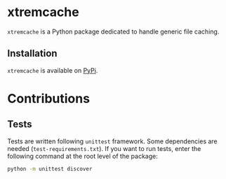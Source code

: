 # xtremcache

`xtremcache` is a Python package dedicated to handle generic file caching.

## Installation

`xtremcache` is available on [PyPi](https://pypi.org/project/xtremcache/).

# Contributions

## Tests

Tests are written following `unittest` framework. Some dependencies are needed (`test-requirements.txt`). If you want to run tests, enter the following command at the root level of the package:

```bash
python -m unittest discover
```

